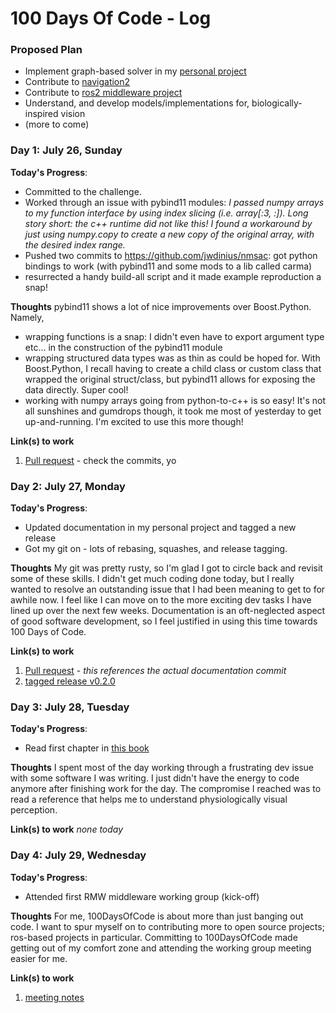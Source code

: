 # 100 Days Of Code - Log
### Proposed Plan
* Implement graph-based solver in my [personal project](https://github.com/jwdinius/nmsac)
* Contribute to [navigation2](https://github.com/ros-planning/navigation2)
* Contribute to [ros2 middleware project](https://github.com/ros2/rmw)
* Understand, and develop models/implementations for, biologically-inspired vision
* (more to come)

### Day 1: July 26, Sunday

**Today's Progress**:
* Committed to the challenge.
* Worked through an issue with pybind11 modules:  _I passed numpy arrays to my function interface by using index slicing (i.e. array[:3, :]).  Long story short: the c++ runtime did not like this!  I found a workaround by just using numpy.copy to create a new copy of the original array, with the desired index range._
* Pushed two commits to https://github.com/jwdinius/nmsac: got python bindings to work (with pybind11 and some mods to a lib called carma)
* resurrected a handy build-all script and it made example reproduction a snap!

**Thoughts** pybind11 shows a lot of nice improvements over Boost.Python.  Namely,
* wrapping functions is a snap:  I didn't even have to export argument type etc... in the construction of the pybind11 module
* wrapping structured data types was as thin as could be hoped for.  With Boost.Python, I recall having to create a child class or custom class that wrapped the original struct/class, but pybind11 allows for exposing the data directly.  Super cool!
* working with numpy arrays going from python-to-c++ is so easy!
It's not all sunshines and gumdrops though, it took me most of yesterday to get up-and-running.  I'm excited to use this more though!

**Link(s) to work**
1. [Pull request](https://github.com/jwdinius/nmsac/pull/8) - check the commits, yo

### Day 2: July 27, Monday

**Today's Progress**:
* Updated documentation in my personal project and tagged a new release
* Got my git on - lots of rebasing, squashes, and release tagging.

**Thoughts**
My git was pretty rusty, so I'm glad I got to circle back and revisit some of these skills.  I didn't get much coding done today, but I really wanted to resolve an outstanding issue that I had been meaning to get to for awhile now.  I feel like I can move on to the more exciting dev tasks I have lined up over the next few weeks.  Documentation is an oft-neglected aspect of good software development, so I feel justified in using this time towards 100 Days of Code.

**Link(s) to work**
1. [Pull request](https://github.com/jwdinius/nmsac/pull/6) - _this references the actual documentation commit_
2. [tagged release v0.2.0](https://github.com/jwdinius/nmsac/pull/6)

### Day 3: July 28, Tuesday

**Today's Progress**:
* Read first chapter in [this book](https://www.amazon.com/Understanding-Vision-Theory-Models-Data/dp/0198829361)

**Thoughts**
I spent most of the day working through a frustrating dev issue with some software I was writing.  I just didn't have the energy to code anymore after finishing work for the day.  The compromise I reached was to read a reference that helps me to understand physiologically visual perception.

**Link(s) to work**
_none today_

### Day 4: July 29, Wednesday

**Today's Progress**:
* Attended first RMW middleware working group (kick-off)

**Thoughts**
For me, 100DaysOfCode is about more than just banging out code.  I want to spur myself on to contributing more to open source projects; ros-based projects in particular.  Committing to 100DaysOfCode made getting out of my comfort zone and attending the working group meeting easier for me.

**Link(s) to work**
1. [meeting notes](https://docs.google.com/document/d/1pdPdcBk2YcR0IpmslDN07WGbhNU3WIaz-UBh2sDW_P0/edit#heading=h.cj1akj1l2p2i)
